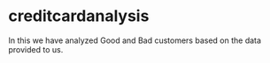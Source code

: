 # creditcardanalysis
In this we have analyzed Good and Bad customers based on the data provided to us.

